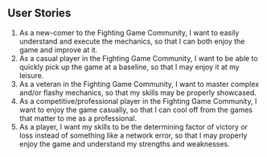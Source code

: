 ## User Stories
1. As a new-comer to the Fighting Game Community, I want to easily understand and execute the mechanics, so that I can both enjoy the game and improve at it.
2. As a casual player in the Fighting Game Community, I want to be able to quickly pick up the game at a baseline, so that I may enjoy it at my leisure.
3. As a veteran in the Fighting Game Community, I want to master complex and/or flashy mechanics, so that my skills may be properly showcased.
4. As a competitive/professional player in the Fighting Game Community, I want to enjoy the game casually, so that I can cool off from the games that matter to me as a professional.
5. As a player, I want my skills to be the determining factor of victory or loss instead of something like a network error, so that I may properly enjoy the game and understand my strengths and weaknesses.